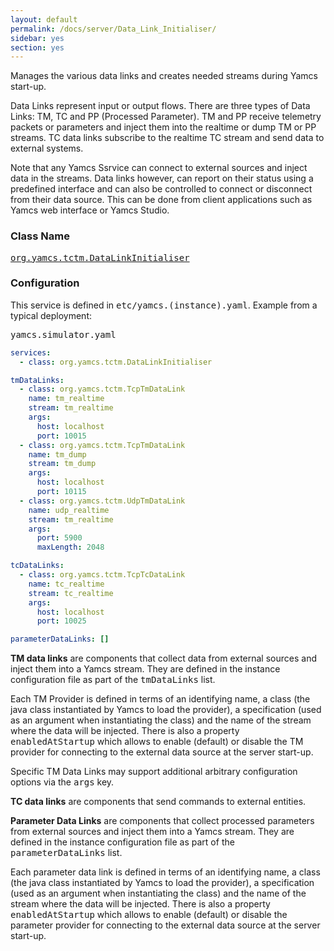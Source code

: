 ```yaml
---
layout: default
permalink: /docs/server/Data_Link_Initialiser/
sidebar: yes
section: yes
---
```


Manages the various data links and creates needed streams during Yamcs start-up.

Data Links represent input or output flows. There are three types of Data Links: TM, TC  and PP (Processed Parameter). TM and PP receive telemetry packets or parameters and inject them into the realtime or dump TM or PP streams. TC data links subscribe to the realtime TC stream and send data to external systems.

Note that any Yamcs Ssrvice can connect to external sources and inject data in the streams. Data links however, can report on their status using a predefined interface and can also be controlled to connect or disconnect from their data source. This can be done from client applications such as Yamcs web interface or Yamcs Studio.

### Class Name
[<tt>org.yamcs.tctm.DataLinkInitialiser</tt>](https://javadoc.io/page/org.yamcs/yamcs-core/latest/org/yamcs/tctm/DataLinkInitialiser.html)

### Configuration

This service is defined in <tt>etc/yamcs.(instance).yaml</tt>. Example from a typical deployment:

<pre class="r header">yamcs.simulator.yaml</pre>
```yaml
services:
  - class: org.yamcs.tctm.DataLinkInitialiser

tmDataLinks:
  - class: org.yamcs.tctm.TcpTmDataLink
    name: tm_realtime
    stream: tm_realtime
    args:
      host: localhost
      port: 10015
  - class: org.yamcs.tctm.TcpTmDataLink
    name: tm_dump
    stream: tm_dump
    args:
      host: localhost
      port: 10115
  - class: org.yamcs.tctm.UdpTmDataLink
    name: udp_realtime
    stream: tm_realtime
    args: 
      port: 5900
      maxLength: 2048

tcDataLinks:
  - class: org.yamcs.tctm.TcpTcDataLink
    name: tc_realtime
    stream: tc_realtime
    args:
      host: localhost
      port: 10025

parameterDataLinks: []
```

<strong>TM data links</strong> are components that collect data from external sources and inject them into a Yamcs stream. They are defined in the instance configuration file as part of the <tt>tmDataLinks</tt> list.

Each TM Provider is defined in terms of an identifying name, a class (the java class instantiated by Yamcs to load the provider), a specification (used as an argument when instantiating the class) and the name of the stream where the data will be injected. There is also a property <tt>enabledAtStartup</tt> which allows to enable (default) or disable the TM provider for connecting to the external data source at the server start-up.

Specific TM Data Links may support additional arbitrary configuration options via the <tt>args</tt> key.

<strong>TC data links</strong> are components that send commands to external entities.

<strong>Parameter Data Links</strong> are components that collect processed parameters from external sources and inject them into a Yamcs stream. They are defined in the instance configuration file as part of the <tt>parameterDataLinks</tt> list.

Each parameter data link is defined in terms of an identifying name, a class (the java class instantiated by Yamcs to load the provider), a specification (used as an argument when instantiating the class) and the name of the stream where the data will be injected. There is also a property <tt>enabledAtStartup</tt> which allows to enable (default) or disable the parameter provider for connecting to the external data source at the server start-up.
